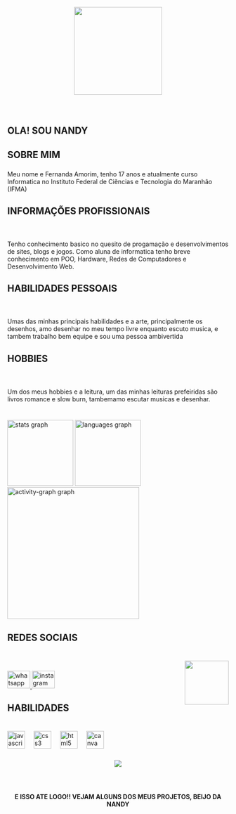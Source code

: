 <br clear="both">

<div align="center">
  <img height="200" src="https://i.pinimg.com/originals/e9/a8/17/e9a817ed8304643a8708896929576756.gif"  />
</div>

###

<br clear="both">

<h2 align="left">OLA! SOU NANDY</h2>

###

<h2 align="left">SOBRE MIM</h2>

###

<p align="left">Meu nome e Fernanda Amorim, tenho 17 anos e atualmente curso Informatica no Instituto Federal de Ciẽncias e Tecnologia do Maranhão (IFMA)</p>

###

<h2 align="left">INFORMAÇÕES PROFISSIONAIS</h2>

###

<br clear="both">

<p align="left">Tenho conhecimento basico no quesito de progamação e desenvolvimentos de sites, blogs e jogos. Como aluna de informatica tenho breve conhecimento em POO, Hardware, Redes de Computadores e Desenvolvimento Web.</p>

###

<h2 align="left">HABILIDADES PESSOAIS</h2>

###

<br clear="both">

<p align="left">Umas das minhas principais habilidades e a arte, principalmente os  desenhos, amo desenhar no meu tempo livre enquanto escuto musica, e tambem trabalho bem equipe e sou uma pessoa ambivertida</p>

###

<h2 align="left">HOBBIES</h2>

###

<br clear="both">

<p align="left">Um dos meus hobbies e a leitura, um das minhas leituras prefeiridas são livros romance e slow burn, tambemamo escutar musicas e desenhar.</p>

###

<br clear="both">

<div align="left">
  <img src="https://github-readme-stats.vercel.app/api?username=fernandarabs&hide_title=false&hide_rank=false&show_icons=true&include_all_commits=true&count_private=true&disable_animations=false&theme=dracula&locale=en&hide_border=false&order=1" height="150" alt="stats graph"  />
  <img src="https://github-readme-stats.vercel.app/api/top-langs?username=fernandarabs&locale=en&hide_title=false&layout=compact&card_width=320&langs_count=5&theme=aura&hide_border=false&order=2" height="150" alt="languages graph"  />
  <img src="https://github-readme-activity-graph.vercel.app/graph?username=fernandarabs&radius=16&theme=react&area=true&order=5" height="300" alt="activity-graph graph"  />
</div>

###

<h2 align="left">REDES SOCIAIS</h2>

###

<br clear="both">

<img align="right" height="100" src="https://i.pinimg.com/736x/22/4d/b2/224db2c66aedc051e46165fad2d0bff7.jpg"  />

###

<div align="left">
  <a href="https://wa.me/qr/S27RFXIOXKYG1" target="_blank">
    <img src="https://raw.githubusercontent.com/maurodesouza/profile-readme-generator/master/src/assets/icons/social/whatsapp/default.svg" width="52" height="40" alt="whatsapp logo"  />
  </a>
  <a href="https://www.instagram.com/nanda_amorim.bf/profilecard/?igsh=MTZ6cz29mNmxsdmlucA==" target="_blank">
    <img src="https://raw.githubusercontent.com/maurodesouza/profile-readme-generator/master/src/assets/icons/social/instagram/default.svg" width="52" height="40" alt="instagram logo"  />
  </a>
</div>

###

<h2 align="left">HABILIDADES</h2>

###

<br clear="both">

<div align="left">
  <img src="https://cdn.jsdelivr.net/gh/devicons/devicon/icons/javascript/javascript-plain.svg" height="40" alt="javascript logo"  />
  <img width="12" />
  <img src="https://cdn.jsdelivr.net/gh/devicons/devicon/icons/css3/css3-plain-wordmark.svg" height="40" alt="css3 logo"  />
  <img width="12" />
  <img src="https://cdn.jsdelivr.net/gh/devicons/devicon/icons/html5/html5-plain-wordmark.svg" height="40" alt="html5 logo"  />
  <img width="12" />
  <img src="https://cdn.jsdelivr.net/gh/devicons/devicon/icons/canva/canva-original.svg" height="40" alt="canva logo"  />
</div>

###

<div align="center">
  <img height="" src="https://i.pinimg.com/originals/ca/c5/24/cac5247b11a6ad9865db0f76b77b1c31.gif"  />
</div>

###

<br clear="both">

<h4 align="center">E ISSO ATE LOGO!! VEJAM ALGUNS DOS MEUS PROJETOS, BEIJO DA NANDY</h4>

###
